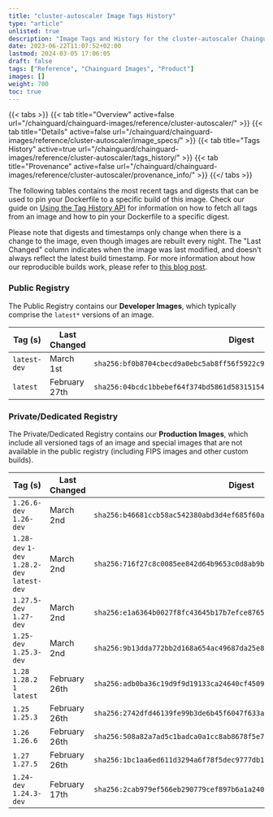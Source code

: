 ```yaml
---
title: "cluster-autoscaler Image Tags History"
type: "article"
unlisted: true
description: "Image Tags and History for the cluster-autoscaler Chainguard Image"
date: 2023-06-22T11:07:52+02:00
lastmod: 2024-03-05 17:06:05
draft: false
tags: ["Reference", "Chainguard Images", "Product"]
images: []
weight: 700
toc: true
---
```


{{< tabs >}}
{{< tab title="Overview" active=false url="/chainguard/chainguard-images/reference/cluster-autoscaler/" >}}
{{< tab title="Details" active=false url="/chainguard/chainguard-images/reference/cluster-autoscaler/image_specs/" >}}
{{< tab title="Tags History" active=true url="/chainguard/chainguard-images/reference/cluster-autoscaler/tags_history/" >}}
{{< tab title="Provenance" active=false url="/chainguard/chainguard-images/reference/cluster-autoscaler/provenance_info/" >}}
{{</ tabs >}}

The following tables contains the most recent tags and digests that can be used to pin your Dockerfile to a specific build of this image. Check our guide on [Using the Tag History API](/chainguard/chainguard-images/using-the-tag-history-api/) for information on how to fetch all tags from an image and how to pin your Dockerfile to a specific digest.

Please note that digests and timestamps only change when there is a change to the image, even though images are rebuilt every night. The "Last Changed" column indicates when the image was last modified, and doesn't always reflect the latest build timestamp. For more information about how our reproducible builds work, please refer to [this blog post](https://www.chainguard.dev/unchained/reproducing-chainguards-reproducible-image-builds).

### Public Registry
The Public Registry contains our **Developer Images**, which typically comprise the `latest*` versions of an image.

| Tag (s)       | Last Changed  | Digest                                                                    |
|---------------|---------------|---------------------------------------------------------------------------|
|  `latest-dev` | March 1st     | `sha256:bf0b8704cbecd9a0ebc5ab8ff56f5922c926860880d9074a1a843896af455678` |
|  `latest`     | February 27th | `sha256:04bcdc1bbebef64f374bd5861d583151547bd22e3eea17ef3b9ab773779dc0fb` |


### Private/Dedicated Registry
The Private/Dedicated Registry contains our **Production Images**, which include all versioned tags of an image and special images that are not available in the public registry (including FIPS images and other custom builds).

| Tag (s)                                       | Last Changed  | Digest                                                                    |
|-----------------------------------------------|---------------|---------------------------------------------------------------------------|
|  `1.26.6-dev` `1.26-dev`                      | March 2nd     | `sha256:b46681ccb58ac542380abd3d4ef685f60a43f39d064d7c85a872838e2fef1049` |
|  `1.28-dev` `1-dev` `1.28.2-dev` `latest-dev` | March 2nd     | `sha256:716f27c8c0085ee842d64b9653c0d8ab9b1e839cbfe0acc778a268cfae451279` |
|  `1.27.5-dev` `1.27-dev`                      | March 2nd     | `sha256:e1a6364b0027f8fc43645b17b7efce8765231a1631f5f0033c9faf09cd0a114a` |
|  `1.25-dev` `1.25.3-dev`                      | March 2nd     | `sha256:9b13dda772bb2d168a654ac49687da25e8824144647291a427ff006fcdb9f210` |
|  `1.28` `1.28.2` `1` `latest`                 | February 26th | `sha256:adb0ba36c19d9f9d19133ca24640cf45099b3f887bb42f0dfcc69acde8d6e1d8` |
|  `1.25` `1.25.3`                              | February 26th | `sha256:2742dfd46139fe99b3de6b45f6047f633a88d713434eaddd6aaa62b711e0f281` |
|  `1.26` `1.26.6`                              | February 26th | `sha256:508a82a7ad5c1badca0a1cc8ab8678f5e7532d09f4f4b8b624af8233de2e2d84` |
|  `1.27` `1.27.5`                              | February 26th | `sha256:1bc1aa6ed611d3294a6f78f5dec9777db12c423f81e87423deb3ea8e6a5c93ec` |
|  `1.24-dev` `1.24.3-dev`                      | February 17th | `sha256:2cab979ef566eb290779cef897b6a1a240122ba96be0182e31aee5ae2ee837c5` |

